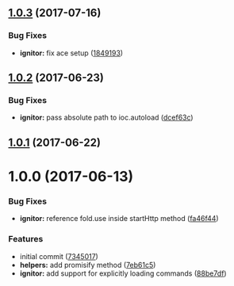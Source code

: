 <a name="1.0.3"></a>
## [1.0.3](https://github.com/adonisjs/adonis-ignitor/compare/v1.0.2...v1.0.3) (2017-07-16)


### Bug Fixes

* **ignitor:** fix ace setup ([1849193](https://github.com/adonisjs/adonis-ignitor/commit/1849193))



<a name="1.0.2"></a>
## [1.0.2](https://github.com/adonisjs/adonis-ignitor/compare/v1.0.1...v1.0.2) (2017-06-23)


### Bug Fixes

* **ignitor:** pass absolute path to ioc.autoload ([dcef63c](https://github.com/adonisjs/adonis-ignitor/commit/dcef63c))



<a name="1.0.1"></a>
## [1.0.1](https://github.com/adonisjs/adonis-ignitor/compare/v1.0.0...v1.0.1) (2017-06-22)



<a name="1.0.0"></a>
# 1.0.0 (2017-06-13)


### Bug Fixes

* **ignitor:** reference fold.use inside startHttp method ([fa46f44](https://github.com/adonisjs/adonis-ignitor/commit/fa46f44))


### Features

* initial commit ([7345017](https://github.com/adonisjs/adonis-ignitor/commit/7345017))
* **helpers:** add promisify method ([7eb61c5](https://github.com/adonisjs/adonis-ignitor/commit/7eb61c5))
* **ignitor:** add support for explicitly loading commands ([88be7df](https://github.com/adonisjs/adonis-ignitor/commit/88be7df))



